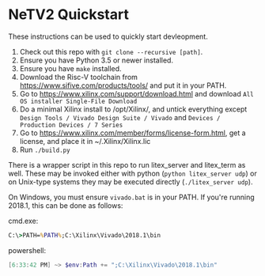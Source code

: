 # NeTV2 Quickstart

These instructions can be used to quickly start devleopment.

1. Check out this repo with `git clone --recursive [path]`.
1. Ensure you have Python 3.5 or newer installed.
1. Ensure you have `make` installed.
1. Download the Risc-V toolchain from https://www.sifive.com/products/tools/ and put it in your PATH.
1. Go to https://www.xilinx.com/support/download.html and download `All OS installer Single-File Download`
1. Do a minimal Xilinx install to /opt/Xilinx/, and untick everything except `Design Tools / Vivado Design Suite / Vivado` and `Devices / Production Devices / 7 Series`
1. Go to https://www.xilinx.com/member/forms/license-form.html, get a license, and place it in ~/.Xilinx/Xilinx.lic
1. Run `./build.py`

There is a wrapper script in this repo to run litex_server and litex_term as well.  These may be invoked either with python (`python litex_server udp`) or on Unix-type systems they may be executed directly (`./litex_server udp`).

On Windows, you must ensure `vivado.bat` is in your PATH.  If you're running 2018.1, this can be done as follows:

cmd.exe:
````bat
C:\>PATH=%PATH%;C:\Xilinx\Vivado\2018.1\bin
````

powershell:
````powershell
[6:33:42 PM] ~> $env:Path += ";C:\Xilinx\Vivado\2018.1\bin"
````